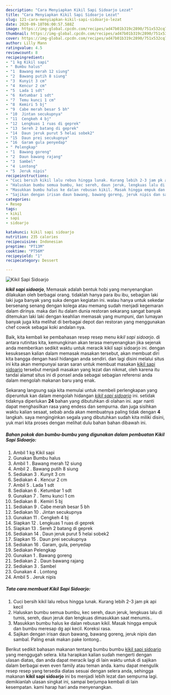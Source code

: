 ```yaml
---
description: "Cara Menyiapkan Kikil Sapi Sidoarjo Lezat"
title: "Cara Menyiapkan Kikil Sapi Sidoarjo Lezat"
slug: 121-cara-menyiapkan-kikil-sapi-sidoarjo-lezat
date: 2020-09-18T06:00:57.588Z
image: https://img-global.cpcdn.com/recipes/ad47b01b319c2890/751x532cq70/kikil-sapi-sidoarjo-foto-resep-utama.jpg
thumbnail: https://img-global.cpcdn.com/recipes/ad47b01b319c2890/751x532cq70/kikil-sapi-sidoarjo-foto-resep-utama.jpg
cover: https://img-global.cpcdn.com/recipes/ad47b01b319c2890/751x532cq70/kikil-sapi-sidoarjo-foto-resep-utama.jpg
author: Lilly Mann
ratingvalue: 4.5
reviewcount: 8
recipeingredient:
- "1 kg Kikil sapi"
- " Bumbu halus"
- "1  Bawang merah 12 siung"
- "2  Bawang putih 8 siung"
- "3  Kunyit 3 cm"
- "4  Kencur 2 cm"
- "5  Lada 1 sdt"
- "6  Ketumbar 1 sdt"
- "7  Temu kunci 1 cm"
- "8  Kemiri 5 bj"
- "9  Cabe merah besar 5 bh"
- "10  Jintan secukupnya"
- "11  Cengkeh 4 bj"
- "12  Lengkuas 1 ruas di geprek"
- "13  Sereh 2 batang di geprek"
- "14  Daun jeruk purut 5 helai sobek2"
- "15  Daun prei secukupnya"
- "16  Garam gula penyedap"
- " Pelengkap"
- "1  Bawang goreng"
- "2  Daun bawang rajang"
- "3  Sambel"
- "4  Lontong"
- "5  Jeruk nipis"
recipeinstructions:
- "Cuci bersih kikil lalu rebus hingga lunak. Kurang lebih 2-3 jam pk api kecil"
- "Haluskan bumbu semua bumbu, kec sereh, daun jeruk, lengkuas lalu di tumis, sereh, daun jeruk dan lengkuas dimasukkan saat menumis.."
- "Masukkan bumbu halus ke dalan rebusan kikil. Masak hingga empuk dan bumbu meresap dg api kecil. Koreksi rasa."
- "Sajikan dengan irisan daun bawang, bawang goreng, jeruk nipis dan sambal. Paling enak makan pake lontong.."
categories:
- Resep
tags:
- kikil
- sapi
- sidoarjo

katakunci: kikil sapi sidoarjo 
nutrition: 235 calories
recipecuisine: Indonesian
preptime: "PT13M"
cooktime: "PT56M"
recipeyield: "1"
recipecategory: Dessert

---
```



![Kikil Sapi Sidoarjo](https://img-global.cpcdn.com/recipes/ad47b01b319c2890/751x532cq70/kikil-sapi-sidoarjo-foto-resep-utama.jpg)

<b><i>kikil sapi sidoarjo</i></b>, Memasak adalah bentuk hobi yang menyenangkan dilakukan oleh berbagai orang. tidaklah hanya para ibu ibu, sebagian laki laki juga banyak yang suka dengan kegiatan ini. walau hanya untuk sekedar bersenang senang dengan kolega atau memang sudah menjadi kegemaran dalam dirinya. maka dari itu dalam dunia restoran sekarang sangat banyak ditemukan laki laki dengan keahlian memasak yang mumpuni, dan lumayan banyak juga kita melihat di berbagai depot dan restoran yang menggunakan chef cowok sebagai koki andalan nya.

Baik, kita kembali ke pembahasan resep resep menu <i>kikil sapi sidoarjo</i>. di antara rutinitas kita, kemungkinan akan terasa menyenangkan jika sejenak anda memberikan sedikit waktu untuk meracik kikil sapi sidoarjo ini. dengan kesuksesan kalian dalam memasak masakan tersebut, akan membuat diri kita bangga dengan hasil hidangan anda sendiri. dan lagi disini melalui situs ini kita akan mempunyai saran saran untuk membuat masakan <u>kikil sapi sidoarjo</u> tersebut menjadi masakan yang lezat dan nikmat, oleh karena itu tandai alamat situs ini di ponsel anda sebagai sebagian referensi anda dalam mengolah makanan baru yang enak.




Sekarang langsung saja kita memulai untuk membeli perlengkapan yang diperuntuk kan dalam mengolah hidangan <u><i>kikil sapi sidoarjo</i></u> ini. setidak tidaknya diperlukan <b>24</b> bahan yang dibutuhkan di olahan ini. agar nanti dapat menghasilkan rasa yang endess dan sempurna. dan juga sisihkan waktu kalian sesaat, sebab anda akan membuatnya paling tidak dengan <b>4</b> langkah. saya menginginkan segala yang dibutuhkan sudah kita miliki disini, yuk mari kita proses dengan melihat dulu bahan bahan dibawah ini.

<!--inarticleads1-->

##### Bahan pokok dan bumbu-bumbu yang digunakan dalam pembuatan Kikil Sapi Sidoarjo:

1. Ambil 1 kg Kikil sapi
1. Gunakan  Bumbu halus
1. Ambil 1 . Bawang merah 12 siung
1. Ambil 2 . Bawang putih 8 siung
1. Sediakan 3 . Kunyit 3 cm
1. Sediakan 4 . Kencur 2 cm
1. Ambil 5 . Lada 1 sdt
1. Sediakan 6 . Ketumbar 1 sdt
1. Gunakan 7 . Temu kunci 1 cm
1. Sediakan 8 . Kemiri 5 bj
1. Sediakan 9 . Cabe merah besar 5 bh
1. Sediakan 10 . Jintan secukupnya
1. Gunakan 11 . Cengkeh 4 bj
1. Siapkan 12 . Lengkuas 1 ruas di geprek
1. Siapkan 13 . Sereh 2 batang di geprek
1. Sediakan 14 . Daun jeruk purut 5 helai sobek2
1. Siapkan 15 . Daun prei secukupnya
1. Sediakan 16 . Garam, gula, penyedap
1. Sediakan  Pelengkap
1. Gunakan 1 . Bawang goreng
1. Sediakan 2 . Daun bawang rajang
1. Sediakan 3 . Sambel
1. Gunakan 4 . Lontong
1. Ambil 5 . Jeruk nipis




<!--inarticleads2-->

##### Tata cara membuat Kikil Sapi Sidoarjo:

1. Cuci bersih kikil lalu rebus hingga lunak. Kurang lebih 2-3 jam pk api kecil
1. Haluskan bumbu semua bumbu, kec sereh, daun jeruk, lengkuas lalu di tumis, sereh, daun jeruk dan lengkuas dimasukkan saat menumis..
1. Masukkan bumbu halus ke dalan rebusan kikil. Masak hingga empuk dan bumbu meresap dg api kecil. Koreksi rasa.
1. Sajikan dengan irisan daun bawang, bawang goreng, jeruk nipis dan sambal. Paling enak makan pake lontong..




Berikut sedikit bahasan makanan tentang bumbu bumbu <u>kikil sapi sidoarjo</u> yang menggugah selera. kita harapkan kalian sudah mengerti dengan ulasan diatas, dan anda dapat meracik lagi di lain waktu untuk di sajikan dalam berbagai even even family atau teman anda. kamu dapat mengulik resep resep yang tersedia diatas sesuai dengan selera anda, sehingga makanan <b>kikil sapi sidoarjo</b> ini bs menjadi lebih lezat dan sempurna lagi. demikianlah ulasan singkat ini, sampai berjumpa kembali di lain kesempatan. kami harap hari anda menyenangkan.
